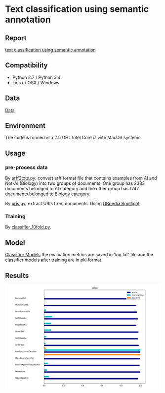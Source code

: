 # Text classification using semantic annotation

## Report
[text classification using semantic annotation](./txt_classification_uris.pdf)

## Compatibility
* Python 2.7 / Python 3.4
* Linux / OSX / Windows

## Data
[Data](https://drive.google.com/open?id=11DQoZRFh4dmipyCz0bY5fT1Pnk7w3QSz)

## Environment
The code is runned in a 2.5 GHz Intel Core i7 with MacOS systems.

## Usage
### pre-process data
By [arff2txts.py](https://github.com/ShuangXieIrene/CSI5180Topics_in_Artifical_Intelligence/blob/master/assign_2/source_code/arff2txts.py): convert arff format file that contains examples from AI and Not-AI (Biology) into two groups of documents. One group has 2383
documents belonged to AI category and the other group has 1747 documents belonged to Biology category.

By [uris.py](https://github.com/ShuangXieIrene/CSI5180Topics_in_Artifical_Intelligence/blob/master/assign_2/source_code/uris.py): extract URIs from documents. Using [DBpedia Spotlight](http://www.dbpedia-spotlight.org/)

### Training
By [classifier_10fold.py](https://github.com/ShuangXieIrene/CSI5180Topics_in_Artifical_Intelligence/blob/master/assign_2/source_code/classifier_10fold.py).


## Model
[Classifier Models](https://drive.google.com/open?id=1hwrvkP4JcwVktqXB6hA-nJ4FkqJgWW4f)
the evaluation metrics are saved in 'log.txt' file and the classifier models after training are in pkl format.

## Results
![image](uri_0.2.png) 
